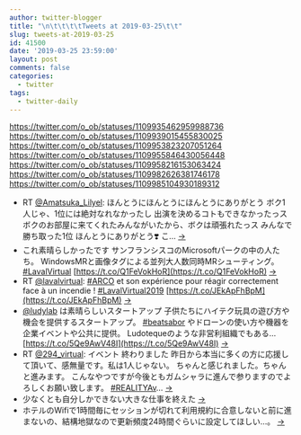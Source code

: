 ```yaml
---
author: twitter-blogger
title: "\n\t\t\t\tTweets at 2019-03-25\t\t"
slug: tweets-at-2019-03-25
id: 41500
date: '2019-03-25 23:59:00'
layout: post
comments: false
categories:
  - twitter
tags:
  - twitter-daily
---
```


https://twitter.com/o_ob/statuses/1109935462959988736 https://twitter.com/o_ob/statuses/1109939015455830025 https://twitter.com/o_ob/statuses/1109953823207051264 https://twitter.com/o_ob/statuses/1109955846430056448 https://twitter.com/o_ob/statuses/1109958216153063424 https://twitter.com/o_ob/statuses/1109982626381746178 https://twitter.com/o_ob/statuses/1109985104930189312  

*   RT [@Amatsuka_Lilyel](https://twitter.com/Amatsuka_Lilyel): ほんとうにほんとうにほんとうにありがとう ボク1人じゃ、1位には絶対なれなかったし 出演を決めるコトもできなかったっス ボクのお部屋に来てくれたみんながいたから、ボクは頑張れたっス みんなで勝ち取った1位 ほんとうにありがとう❣️ こ… [->](https://twitter.com/o_ob/statuses/1109935462959988736)
*   これ素晴らしかったです サンフランシスコのMicrosoftパークの中の人たち。 WindowsMRと画像タグによる並列大人数同時MRシューティング。 [#LavalVirtual](https://twitter.com/search?q=%23LavalVirtual&src=hash) [https://t.co/Q1FeVokHoR](https://t.co/Q1FeVokHoR) [->](https://twitter.com/o_ob/statuses/1109939015455830025)
*   RT [@lavalvirtual](https://twitter.com/lavalvirtual): [#ARCO](https://twitter.com/search?q=%23ARCO&src=hash) et son expérience pour réagir correctement face à un incendie ! [#LavalVirtual2019](https://twitter.com/search?q=%23LavalVirtual2019&src=hash) [https://t.co/JEkApFhBpM](https://t.co/JEkApFhBpM) [->](https://twitter.com/o_ob/statuses/1109953823207051264)
*   [@ludylab](https://twitter.com/ludylab) は素晴らしいスタートアップ 子供たちにハイテク玩具の遊び方や機会を提供するスタートアップ。 [#beatsabor](https://twitter.com/search?q=%23beatsabor&src=hash) やドローンの使い方や機器を企業イベントや公共に提供。 Ludotequeのような非営利組織でもある… [https://t.co/5Qe9AwV48I](https://t.co/5Qe9AwV48I) [->](https://twitter.com/o_ob/statuses/1109955846430056448)
*   RT [@294_virtual](https://twitter.com/294_virtual): イベント 終わりました 昨日から本当に多くの方に応援して頂いて、感無量です。私は1人じゃない。 ちゃんと感じれました。ちゃんと進みます。 こんなやつですが今後ともガムシャラに進んで参りますのでよろしくお願い致します。 [#REALITYAv](https://twitter.com/search?q=%23REALITYAv&src=hash)… [->](https://twitter.com/o_ob/statuses/1109958216153063424)
*   少なくとも自分しかできない大きな仕事を終えた [->](https://twitter.com/o_ob/statuses/1109982626381746178)
*   ホテルのWifiで1時間毎にセッションが切れて利用規約に合意しないと前に進まないの、結構地獄なので更新頻度24時間ぐらいに設定してほしい…。 [->](https://twitter.com/o_ob/statuses/1109985104930189312)